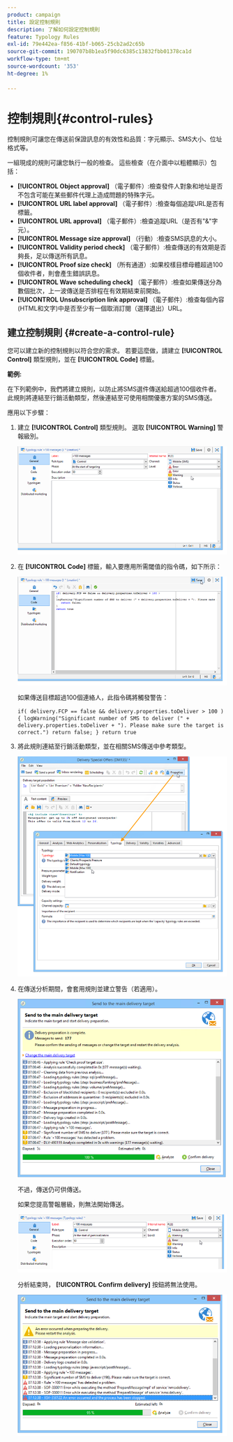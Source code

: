 ```yaml
---
product: campaign
title: 設定控制規則
description: 了解如何設定控制規則
feature: Typology Rules
exl-id: 79e442ea-f856-41bf-b065-25cb2ad2c65b
source-git-commit: 190707b8b1ea5f90dc6385c13832fbb01378ca1d
workflow-type: tm+mt
source-wordcount: '353'
ht-degree: 1%

---
```


# 控制規則{#control-rules}

控制規則可讓您在傳送前保證訊息的有效性和品質：字元顯示、SMS大小、位址格式等。

一組現成的規則可讓您執行一般的檢查。 這些檢查（在介面中以粗體顯示）包括：

* **[!UICONTROL Object approval]** （電子郵件）:檢查發件人對象和地址是否不包含可能在某些郵件代理上造成問題的特殊字元。
* **[!UICONTROL URL label approval]** （電子郵件）:檢查每個追蹤URL是否有標籤。
* **[!UICONTROL URL approval]** （電子郵件）:檢查追蹤URL（是否有&quot;&amp;&quot;字元）。
* **[!UICONTROL Message size approval]** （行動）:檢查SMS訊息的大小。
* **[!UICONTROL Validity period check]** （電子郵件）:檢查傳送的有效期是否夠長，足以傳送所有訊息。
* **[!UICONTROL Proof size check]** （所有通道）:如果校樣目標母體超過100個收件者，則會產生錯誤訊息。
* **[!UICONTROL Wave scheduling check]** （電子郵件）:檢查如果傳送分為數個批次，上一波傳送是否排程在有效期結束前開始。
* **[!UICONTROL Unsubscription link approval]** （電子郵件）:檢查每個內容(HTML和文字)中是否至少有一個取消訂閱（選擇退出）URL。

## 建立控制規則 {#create-a-control-rule}

您可以建立新的控制規則以符合您的需求。 若要這麼做，請建立 **[!UICONTROL Control]** 類型規則，並在 **[!UICONTROL Code]** 標籤。

**範例:**

在下列範例中，我們將建立規則，以防止將SMS選件傳送給超過100個收件者。 此規則將連結至行銷活動類型，然後連結至可使用相關優惠方案的SMS傳送。

應用以下步驟：

1. 建立 **[!UICONTROL Control]** 類型規則。 選取 **[!UICONTROL Warning]** 警報級別。

   ![](assets/campaign_opt_create_control_01.png)

1. 在 **[!UICONTROL Code]** 標籤，輸入要應用所需閾值的指令碼，如下所示：

   ![](assets/campaign_opt_create_control_02.png)

   如果傳送目標超過100個連絡人，此指令碼將觸發警告：

   ```
   if( delivery.FCP == false && delivery.properties.toDeliver > 100 ) { logWarning("Significant number of SMS to deliver (" + delivery.properties.toDeliver + "). Please make sure the target is correct.") return false; } return true
   ```

1. 將此規則連結至行銷活動類型，並在相關SMS傳送中參考類型。

   ![](assets/campaign_opt_create_control_03.png)

1. 在傳送分析期間，會套用規則並建立警告（若適用）。

   ![](assets/campaign_opt_create_control_04.png)

   不過，傳送仍可供傳送。

   如果您提高警報層級，則無法開始傳送。

   ![](assets/campaign_opt_create_control_05.png)

   分析結束時， **[!UICONTROL Confirm delivery]** 按鈕將無法使用。

   ![](assets/campaign_opt_create_control_06.png)
